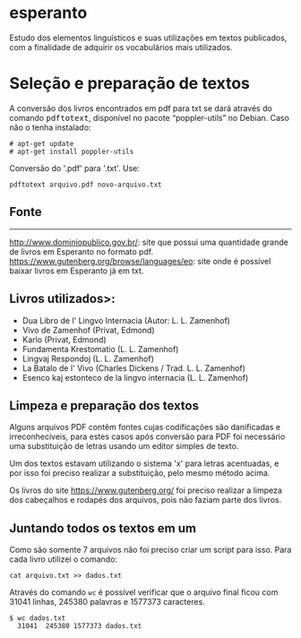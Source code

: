 # esperanto
Estudo dos elementos linguísticos e suas utilizações em textos publicados, com a finalidade de adquirir os vocabulários mais utilizados.

# Seleção e preparação de textos

A conversão dos livros encontrados em pdf para txt se dará através do comando <kbd>pdftotext</kbd>, disponível no pacote “poppler-utils” no Debian. Caso não o tenha instalado:

```
# apt-get update
# apt-get install poppler-utils
```

Conversão do '.pdf' para '.txt'. Use:

 `pdftotext arquivo.pdf novo-arquivo.txt`

## Fonte
---
http://www.dominiopublico.gov.br/: site que possui uma quantidade grande de livros em Esperanto no formato pdf.
https://www.gutenberg.org/browse/languages/eo: site onde é possível baixar livros em Esperanto já em txt.

## Livros utilizados>:
* Dua Libro de l' Lingvo Internacia (Autor: L. L. Zamenhof)
* Vivo de Zamenhof (Privat, Edmond)
* Karlo (Privat, Edmond)
* Fundamenta Krestomatio (L. L. Zamenhof)
* Lingvaj Respondoj (L. L. Zamenhof)
* La Batalo de l' Vivo (Charles Dickens / Trad. L. L. Zamenhof) 
* Esenco kaj estonteco de la lingvo internacia (L. L. Zamenhof)


## Limpeza e preparação dos textos
Alguns arquivos PDF contêm fontes cujas codificações são danificadas e irreconhecíveis, para estes casos após conversão para PDF foi necessário uma substituição de letras usando um editor simples de texto.

Um dos textos estavam utilizando o sistema 'x' para letras acentuadas, e por isso foi preciso realizar a substituição, pelo mesmo método acima.

Os livros do site https://www.gutenberg.org/ foi preciso realizar a limpeza dos cabeçalhos e rodapés dos arquivos, pois não faziam parte dos livros.

## Juntando todos os textos em um
Como são somente 7 arquivos não foi preciso criar um script para isso. Para cada livro utilizei o comando:

`cat arquivo.txt >> dados.txt`

Através do comando `wc` é possível verificar que o arquivo final ficou com 31041 linhas, 245380 palavras e 1577373 caracteres.

```
$ wc dados.txt 
  31041  245380 1577373 dados.txt
```
